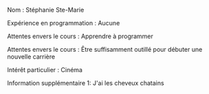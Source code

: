 
Nom : Stéphanie Ste-Marie

Expérience en programmation : Aucune

Attentes envers le cours : Apprendre à programmer

Attentes envers le cours : Être suffisamment outillé pour débuter une nouvelle carrière

Intérêt particulier : Cinéma

Information supplémentaire 1: J'ai les cheveux chatains
